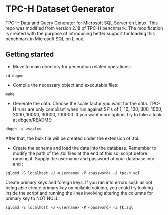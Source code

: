 # TPC-H Dataset Generator

TPC-H Data and Query Generator for Microsoft SQL Server on Linux. This repo was modified from version 2.18 of TPC-H benchmark. The modification is created with the purpose of introducing better support for loading this benchmark in Microsoft SQL on Linux.

## Getting started
- Move to main directory for generation related operations:
 
 ```
 cd dbgen
 ```

- Compile the necessary object and executable files:
 
```
make
```

- Generate the data. Choose the scale factor you want for the data. TPC-H runs are only compliant when run against SF's 
      of 1, 10, 100, 300, 1000, 3000, 10000, 30000, 100000. If you want more option, try to take a look at dbgen/README:

```
dbgen -s <scale>
```

After that, the bulk file will be created under the extension of .tbl.

- Create the schema and load the data into the database. Remember to modify the path of the .tbl files at the end of this sql script before running it. Supply the username and password of your database into <username> and <password>:

```
sqlcmd -S localhost -U <username> -P <password> -i tpc-h.sql
```

Create primary keys and foreign keys. If you ran into errors such as not being able create primary key on nullable column, you could try looking inside the script and running the lines involving altering the columns for primary key to NOT NULL:

```
sqlcmd -S localhost -U <username> -P <password> -i fk.sql
```
